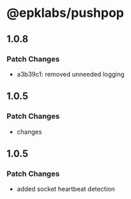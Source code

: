 # @epklabs/pushpop

## 1.0.8

### Patch Changes

- a3b39c1: removed unneeded logging

## 1.0.5

### Patch Changes

- changes

## 1.0.5

### Patch Changes

- added socket heartbeat detection
